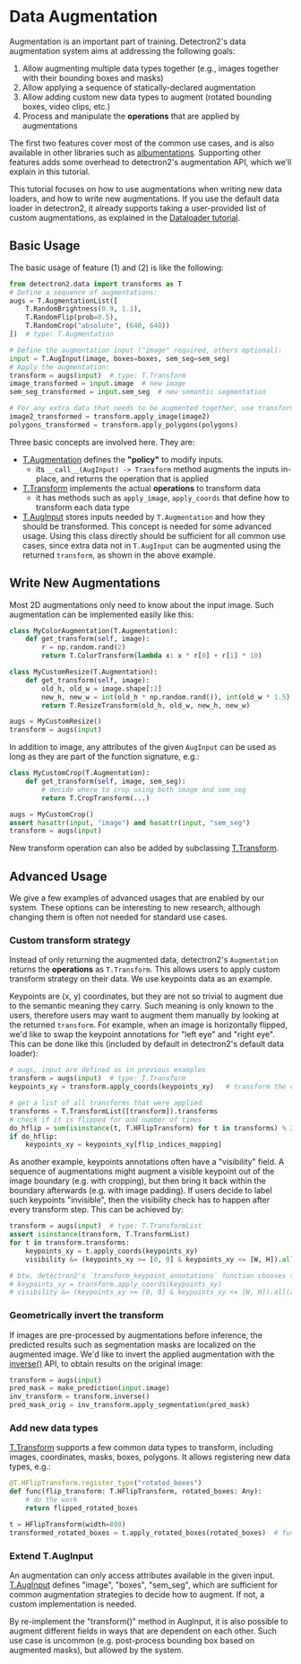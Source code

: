 
# Data Augmentation

Augmentation is an important part of training.
Detectron2's data augmentation system aims at addressing the following goals:

1. Allow augmenting multiple data types together
   (e.g., images together with their bounding boxes and masks)
2. Allow applying a sequence of statically-declared augmentation
3. Allow adding custom new data types to augment (rotated bounding boxes, video clips, etc.)
4. Process and manipulate the __operations__ that are applied by augmentations

The first two features cover most of the common use cases, and is also
available in other libraries such as [albumentations](https://medium.com/pytorch/multi-target-in-albumentations-16a777e9006e).
Supporting other features adds some overhead to detectron2's augmentation API,
which we'll explain in this tutorial.

This tutorial focuses on how to use augmentations when writing new data loaders,
and how to write new augmentations.
If you use the default data loader in detectron2, it already supports taking a user-provided list of custom augmentations,
as explained in the [Dataloader tutorial](data_loading).

## Basic Usage

The basic usage of feature (1) and (2) is like the following:
```python
from detectron2.data import transforms as T
# Define a sequence of augmentations:
augs = T.AugmentationList([
    T.RandomBrightness(0.9, 1.1),
    T.RandomFlip(prob=0.5),
    T.RandomCrop("absolute", (640, 640))
])  # type: T.Augmentation

# Define the augmentation input ("image" required, others optional):
input = T.AugInput(image, boxes=boxes, sem_seg=sem_seg)
# Apply the augmentation:
transform = augs(input)  # type: T.Transform
image_transformed = input.image  # new image
sem_seg_transformed = input.sem_seg  # new semantic segmentation

# For any extra data that needs to be augmented together, use transform, e.g.:
image2_transformed = transform.apply_image(image2)
polygons_transformed = transform.apply_polygons(polygons)
```

Three basic concepts are involved here. They are:
* [T.Augmentation](../modules/data_transforms.html#detectron2.data.transforms.Augmentation) defines the __"policy"__ to modify inputs.
  * its `__call__(AugInput) -> Transform` method augments the inputs in-place, and returns the operation that is applied
* [T.Transform](../modules/data_transforms.html#detectron2.data.transforms.Transform)
  implements the actual __operations__ to transform data
  * it has methods such as `apply_image`, `apply_coords` that define how to transform each data type
* [T.AugInput](../modules/data_transforms.html#detectron2.data.transforms.AugInput)
  stores inputs needed by `T.Augmentation` and how they should be transformed.
  This concept is needed for some advanced usage.
  Using this class directly should be sufficient for all common use cases,
  since extra data not in `T.AugInput` can be augmented using the returned
  `transform`, as shown in the above example.

## Write New Augmentations

Most 2D augmentations only need to know about the input image. Such augmentation can be implemented easily like this:

```python
class MyColorAugmentation(T.Augmentation):
    def get_transform(self, image):
        r = np.random.rand(2)
        return T.ColorTransform(lambda x: x * r[0] + r[1] * 10)

class MyCustomResize(T.Augmentation):
    def get_transform(self, image):
        old_h, old_w = image.shape[:2]
        new_h, new_w = int(old_h * np.random.rand()), int(old_w * 1.5)
        return T.ResizeTransform(old_h, old_w, new_h, new_w)

augs = MyCustomResize()
transform = augs(input)
```

In addition to image, any attributes of the given `AugInput` can be used as long
as they are part of the function signature, e.g.:

```python
class MyCustomCrop(T.Augmentation):
    def get_transform(self, image, sem_seg):
        # decide where to crop using both image and sem_seg
        return T.CropTransform(...)

augs = MyCustomCrop()
assert hasattr(input, "image") and hasattr(input, "sem_seg")
transform = augs(input)
```

New transform operation can also be added by subclassing
[T.Transform](../modules/data_transforms.html#detectron2.data.transforms.Transform).

## Advanced Usage

We give a few examples of advanced usages that
are enabled by our system.
These options can be interesting to new research,
although changing them is often not needed
for standard use cases.

### Custom transform strategy

Instead of only returning the augmented data, detectron2's `Augmentation` returns the __operations__ as `T.Transform`.
This allows users to apply custom transform strategy on their data.
We use keypoints data as an example.

Keypoints are (x, y) coordinates, but they are not so trivial to augment due to the semantic meaning they carry.
Such meaning is only known to the users, therefore users may want to augment them manually
by looking at the returned `transform`.
For example, when an image is horizontally flipped, we'd like to swap the keypoint annotations for "left eye" and "right eye".
This can be done like this (included by default in detectron2's default data loader):
```python
# augs, input are defined as in previous examples
transform = augs(input)  # type: T.Transform
keypoints_xy = transform.apply_coords(keypoints_xy)   # transform the coordinates

# get a list of all transforms that were applied
transforms = T.TransformList([transform]).transforms
# check if it is flipped for odd number of times
do_hflip = sum(isinstance(t, T.HFlipTransform) for t in transforms) % 2 == 1
if do_hflip:
    keypoints_xy = keypoints_xy[flip_indices_mapping]
```

As another example, keypoints annotations often have a "visibility" field.
A sequence of augmentations might augment a visible keypoint out of the image boundary (e.g. with cropping),
but then bring it back within the boundary afterwards (e.g. with image padding).
If users decide to label such keypoints "invisible",
then the visibility check has to happen after every transform step.
This can be achieved by:

```python
transform = augs(input)  # type: T.TransformList
assert isinstance(transform, T.TransformList)
for t in transform.transforms:
    keypoints_xy = t.apply_coords(keypoints_xy)
    visibility &= (keypoints_xy >= [0, 0] & keypoints_xy <= [W, H]).all(axis=1)

# btw, detectron2's `transform_keypoint_annotations` function chooses to label such keypoints "visible":
# keypoints_xy = transform.apply_coords(keypoints_xy)
# visibility &= (keypoints_xy >= [0, 0] & keypoints_xy <= [W, H]).all(axis=1)
```


### Geometrically invert the transform
If images are pre-processed by augmentations before inference, the predicted results
such as segmentation masks are localized on the augmented image.
We'd like to invert the applied augmentation with the [inverse()](../modules/data_transforms.html#detectron2.data.transforms.Transform.inverse)
API, to obtain results on the original image:
```python
transform = augs(input)
pred_mask = make_prediction(input.image)
inv_transform = transform.inverse()
pred_mask_orig = inv_transform.apply_segmentation(pred_mask)
```

### Add new data types

[T.Transform](../modules/data_transforms.html#detectron2.data.transforms.Transform)
supports a few common data types to transform, including images, coordinates, masks, boxes, polygons.
It allows registering new data types, e.g.:
```python
@T.HFlipTransform.register_type("rotated_boxes")
def func(flip_transform: T.HFlipTransform, rotated_boxes: Any):
    # do the work
    return flipped_rotated_boxes

t = HFlipTransform(width=800)
transformed_rotated_boxes = t.apply_rotated_boxes(rotated_boxes)  # func will be called
```

### Extend T.AugInput

An augmentation can only access attributes available in the given input.
[T.AugInput](../modules/data_transforms.html#detectron2.data.transforms.StandardAugInput) defines "image", "boxes", "sem_seg",
which are sufficient for common augmentation strategies to decide how to augment.
If not, a custom implementation is needed.

By re-implement the "transform()" method in AugInput, it is also possible to
augment different fields in ways that are dependent on each other.
Such use case is uncommon (e.g. post-process bounding box based on augmented masks), but allowed by the system.

